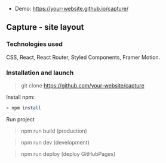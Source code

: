 - Demo: https://your-website.github.io/capture/

## Capture - site layout

### Technologies used

CSS, React, React Router, Styled Components, Framer Motion.

### Installation and launch

> git clone <https://github.com/your-website/capture>

Install npm:

```bash
> npm install
```

Run project

> npm run build (production)

> npm run dev (development)

> npm run deploy (deploy GitHubPages)

